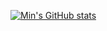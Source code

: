 [![Min's GitHub stats](https://github-readme-stats.vercel.app/api?username=minzhong98)](https://github.com/anuraghazra/github-readme-stats)
